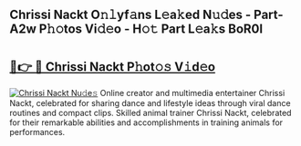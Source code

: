 ## Chrissi Nackt O𝚗𝚕yf𝚊ns L𝚎a𝚔ed N𝚞𝚍es - Part-A2w P𝚑𝚘tos Vi𝚍𝚎o - H𝚘𝚝 Part L𝚎a𝚔s BoR0l

# <h2><a href="http://kf7jjvy.oniu.top/?m=Chrissi+Nackt">🔗👉 🔴 Chrissi Nackt P𝚑ot𝚘𝚜 V𝚒d𝚎o</a></h2>

[![Chrissi Nackt Nu𝚍e𝚜](https://i.imgur.com/0qMVB7G.gif)](http://kf7jjvy.oniu.top/?m=Chrissi+Nackt)
Online creator and multimedia entertainer Chrissi Nackt, celebrated for sharing dance and lifestyle ideas through viral dance routines and compact clips. Skilled animal trainer Chrissi Nackt, celebrated for their remarkable abilities and accomplishments in training animals for performances.  
